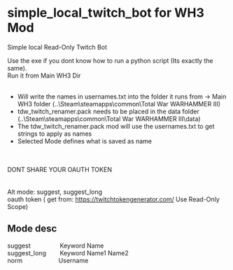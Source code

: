 # simple_local_twitch_bot for WH3 Mod


Simple local Read-Only Twitch Bot <br />

Use the exe if you dont know how to run a python script (Its exactly the same). <br />
Run it from Main WH3 Dir <br />
 <br />
- Will write the names in usernames.txt into the folder it runs from -> Main WH3 folder (..\Steam\steamapps\common\Total War WARHAMMER III) <br />
- tdw_twitch_renamer.pack needs to be placed in the data folder (..\Steam\steamapps\common\Total War WARHAMMER III\data) <br />
- The tdw_twitch_renamer.pack mod will use the usernames.txt to get strings to apply as names  <br />
- Selected Mode defines what is saved as name  <br />
<br /> <br />

DONT SHARE YOUR OAUTH TOKEN <br />
 <br /><br />
Alt mode: suggest, suggest_long <br />
oauth token ( get from: https://twitchtokengenerator.com/ Use Read-Only Scope) <br />

## Mode desc <br />
suggest &nbsp;&nbsp;&nbsp;&nbsp;&nbsp;&nbsp;&nbsp;&nbsp;&nbsp;&nbsp;&nbsp;&nbsp;&nbsp;&nbsp;&nbsp; Keyword Name <br />
suggest_long &nbsp;&nbsp;&nbsp;&nbsp;&nbsp;&nbsp; Keyword Name1 Name2  <br />
norm &nbsp;&nbsp;&nbsp;&nbsp;&nbsp;&nbsp;&nbsp;&nbsp;&nbsp;&nbsp;&nbsp;&nbsp;&nbsp;&nbsp;&nbsp;&nbsp;&nbsp;&nbsp;&nbsp; Username <br />
